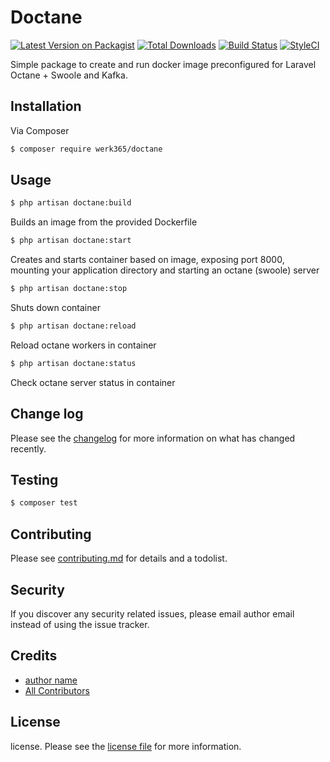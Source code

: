 # Doctane

[![Latest Version on Packagist][ico-version]][link-packagist]
[![Total Downloads][ico-downloads]][link-downloads]
[![Build Status][ico-travis]][link-travis]
[![StyleCI][ico-styleci]][link-styleci]

Simple package to create and run docker image preconfigured for Laravel Octane + Swoole and Kafka.

## Installation

Via Composer

``` bash
$ composer require werk365/doctane
```

## Usage

``` bash
$ php artisan doctane:build
```
Builds an image from the provided Dockerfile


``` bash
$ php artisan doctane:start
```
Creates and starts container based on image, exposing port 8000, mounting your application directory and starting an octane (swoole) server


``` bash
$ php artisan doctane:stop
```
Shuts down container

``` bash
$ php artisan doctane:reload
```
Reload octane workers in container


``` bash
$ php artisan doctane:status
```
Check octane server status in container

## Change log

Please see the [changelog](changelog.md) for more information on what has changed recently.

## Testing

``` bash
$ composer test
```

## Contributing

Please see [contributing.md](contributing.md) for details and a todolist.

## Security

If you discover any security related issues, please email author email instead of using the issue tracker.

## Credits

- [author name][link-author]
- [All Contributors][link-contributors]

## License

license. Please see the [license file](license.md) for more information.

[ico-version]: https://img.shields.io/packagist/v/werk365/doctane.svg?style=flat-square
[ico-downloads]: https://img.shields.io/packagist/dt/werk365/doctane.svg?style=flat-square
[ico-travis]: https://img.shields.io/travis/werk365/doctane/master.svg?style=flat-square
[ico-styleci]: https://styleci.io/repos/12345678/shield

[link-packagist]: https://packagist.org/packages/werk365/doctane
[link-downloads]: https://packagist.org/packages/werk365/doctane
[link-travis]: https://travis-ci.org/werk365/doctane
[link-styleci]: https://styleci.io/repos/12345678
[link-author]: https://github.com/werk365
[link-contributors]: ../../contributors
